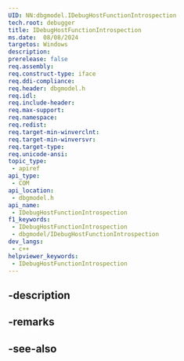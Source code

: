 ```yaml
---
UID: NN:dbgmodel.IDebugHostFunctionIntrospection
tech.root: debugger
title: IDebugHostFunctionIntrospection
ms.date:  08/08/2024
targetos: Windows
description: 
prerelease: false
req.assembly: 
req.construct-type: iface
req.ddi-compliance: 
req.header: dbgmodel.h
req.idl: 
req.include-header: 
req.max-support: 
req.namespace: 
req.redist: 
req.target-min-winverclnt: 
req.target-min-winversvr: 
req.target-type: 
req.unicode-ansi: 
topic_type:
 - apiref
api_type:
 - COM
api_location:
 - dbgmodel.h
api_name:
 - IDebugHostFunctionIntrospection
f1_keywords:
 - IDebugHostFunctionIntrospection
 - dbgmodel/IDebugHostFunctionIntrospection
dev_langs:
 - c++
helpviewer_keywords:
 - IDebugHostFunctionIntrospection
---
```


## -description

## -remarks

## -see-also

